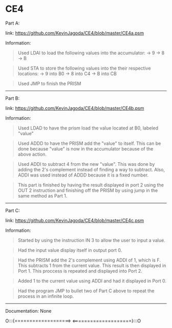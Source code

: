 CE4
===

Part A:

link:
https://github.com/KevinJagoda/CE4/blob/master/CE4a.psm

Information:

>Used LDAI to load the following values into the accumulator:
-> 9
-> 8
-> B

>Used STA to store the following values into the their respective locations:
-> 9 into B0
-> 8 into C4
-> B into CB

>Used JMP to finish the PRISM

----------------------------------------------------------------------------------------------

Part B:

link: 
https://github.com/KevinJagoda/CE4/blob/master/CE4b.psm

Information:

>Used LDAD to have the prism load the value located at B0, labeled "value"

>Used ADDD to have the PRISM add the "value" to itself. This can be done because "value" is
  now in the accumulator because of the above action.
  
>Used ADDI to subtract 4 from the new "value". This was done by adding the 2's complement
  instead of finding a way to subtract. Also, ADDI was used instead of ADDD because it is a fixed number.
  
>This part is finished by having the result displayed in port 2 using the OUT 2 instruction and finishing
  off the PRISM by using jump in the same method as Part 1.
  
-----------------------------------------------------------------------------------------------

Part C:

link:
https://github.com/KevinJagoda/CE4/blob/master/CE4c.psm

Information:

>Started by using the instruction IN 3 to allow the user to input a value.

>Had the input value display itself in output port 0. 

>Had the PRISM add the 2's complement using ADDI of 1, which is F. This subtracts 1 from the current value.
  This result is then displayed in Port 1. This proccess is repeated and displayed into Port 2.
  
>Added 1 to the current value using ADDI and had it displayed in Port 0.

>Had the program JMP to bullet two of Part C above to repeat the process in an infinite loop.

----------------------------------------------------------------------------------------------

Documentation:
None




O:::{===================>  <====================}:::O

